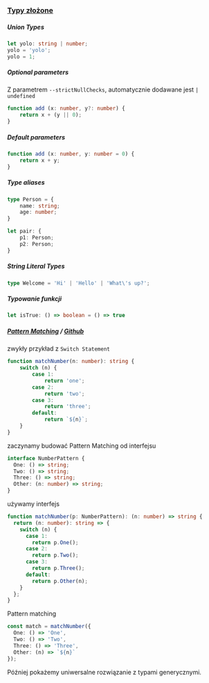 ### [Typy złożone](https://www.typescriptlang.org/docs/handbook/advanced-types.html)

##### Union Types

```ts
let yolo: string | number;
yolo = 'yolo';
yolo = 1;
```

##### Optional parameters

Z parametrem `--strictNullChecks`, automatycznie dodawane jest `| undefined`

```ts
function add (x: number, y?: number) {
    return x + (y || 0);
}
```

##### Default parameters

```ts
function add (x: number, y: number = 0) {
    return x + y;
}
```

##### Type aliases

```ts
type Person = {
    name: string;
    age: number;
}

let pair: {
    p1: Person;
    p2: Person;
}
```

##### String Literal Types

```ts
type Welcome = 'Hi' | 'Hello' | 'What\'s up?';
```

##### Typowanie funkcji

```ts
let isTrue: () => boolean = () => true
```

##### [Pattern Matching](https://www.typescriptlang.org/docs/handbook/advanced-types.html) / [Github](https://github.com/swissmanu/pattern-matching-with-typescript)

zwykły przykład z `Switch Statement`
```ts
function matchNumber(n: number): string {
    switch (n) {
        case 1:
            return 'one';
        case 2:
            return 'two';
        case 3:
            return 'three';
        default:
            return `${n}`;
    }
}
```

zaczynamy budować Pattern Matching od interfejsu
```ts
interface NumberPattern {
  One: () => string;
  Two: () => string;
  Three: () => string;
  Other: (n: number) => string;
}
```

używamy interfejs
```ts
function matchNumber(p: NumberPattern): (n: number) => string {
  return (n: number): string => {
    switch (n) {
      case 1:
        return p.One();
      case 2:
        return p.Two();
      case 3:
        return p.Three();
      default:
        return p.Other(n);
    }
  };
}
```

Pattern matching
```ts
const match = matchNumber({
  One: () => 'One',
  Two: () => 'Two',
  Three: () => 'Three',
  Other: (n) => `${n}`
});
```

Później pokażemy uniwersalne rozwiązanie z typami generycznymi.

